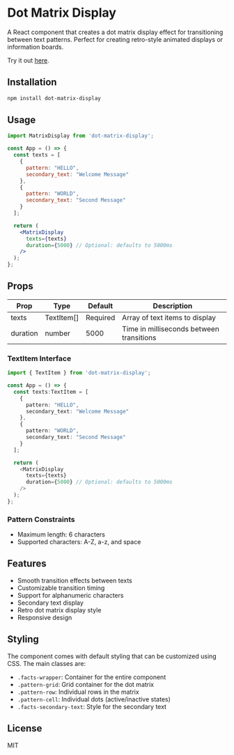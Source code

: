 # Dot Matrix Display

A React component that creates a dot matrix display effect for transitioning between text patterns. Perfect for creating retro-style animated displays or information boards.

Try it out [here](https://ppraneesh.github.io/dot-matrix-display/).

## Installation

```bash
npm install dot-matrix-display
```

## Usage

```jsx
import MatrixDisplay from 'dot-matrix-display';

const App = () => {
  const texts = [
    {
      pattern: "HELLO",
      secondary_text: "Welcome Message"
    },
    {
      pattern: "WORLD",
      secondary_text: "Second Message"
    }
  ];

  return (
    <MatrixDisplay 
      texts={texts} 
      duration={5000} // Optional: defaults to 5000ms
    />
  );
};
```

## Props

| Prop | Type | Default | Description |
|------|------|---------|-------------|
| texts | TextItem[] | Required | Array of text items to display |
| duration | number | 5000 | Time in milliseconds between transitions |

### TextItem Interface

```typescript
import { TextItem } from 'dot-matrix-display';

const App = () => {
  const texts:TextItem = [
    {
      pattern: "HELLO",
      secondary_text: "Welcome Message"
    },
    {
      pattern: "WORLD",
      secondary_text: "Second Message"
    }
  ];

  return (
    <MatrixDisplay 
      texts={texts} 
      duration={5000} // Optional: defaults to 5000ms
    />
  );
};
```

### Pattern Constraints

- Maximum length: 6 characters
- Supported characters: A-Z, a-z, and space

## Features

- Smooth transition effects between texts
- Customizable transition timing
- Support for alphanumeric characters
- Secondary text display
- Retro dot matrix display style
- Responsive design

## Styling

The component comes with default styling that can be customized using CSS. The main classes are:

- `.facts-wrapper`: Container for the entire component
- `.pattern-grid`: Grid container for the dot matrix
- `.pattern-row`: Individual rows in the matrix
- `.pattern-cell`: Individual dots (active/inactive states)
- `.facts-secondary-text`: Style for the secondary text

## License

MIT
